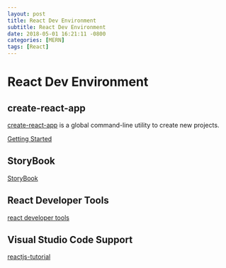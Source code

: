 ```yaml
---
layout: post
title: React Dev Environment
subtitle: React Dev Environment
date: 2018-05-01 16:21:11 -0800
categories: [MERN]
tags: [React]
---
```


# React Dev Environment

## create-react-app

[create-react-app](https://github.com/facebook/create-react-app) is a global command-line utility to create new projects.

[Getting Started](https://facebook.github.io/create-react-app/docs/getting-started)

## StoryBook

[StoryBook](https://storybook.js.org/basics/introduction/)

## React Developer Tools

[react developer tools](https://chrome.google.com/webstore/detail/react-developer-tools/fmkadmapgofadopljbjfkapdkoienihi?hl=en)

## Visual Studio Code Support

[reactjs-tutorial](https://code.visualstudio.com/docs/nodejs/reactjs-tutorial)
